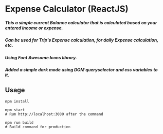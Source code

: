 # Expense Calculator (ReactJS)

##### This a simple current Balance calculator that is calculated based on your entered income or expense.
##### Can be used for Trip's Expense calculation, for daily Expense calculation, etc.
##### Using Font Awesome Icons library.
##### Added a simple dark mode using DOM queryselector and css variables to it.


## Usage
```
npm install

npm start
# Run http://localhost:3000 after the command

npm run build
# Build command for production
```

